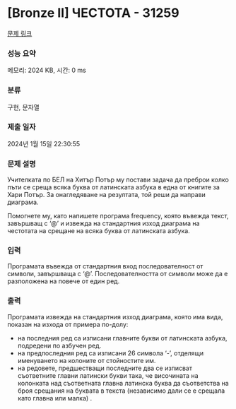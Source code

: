 # [Bronze II] ЧЕСТОТА - 31259 

[문제 링크](https://www.acmicpc.net/problem/31259) 

### 성능 요약

메모리: 2024 KB, 시간: 0 ms

### 분류

구현, 문자열

### 제출 일자

2024년 1월 15일 22:30:55

### 문제 설명

<p>Учителката по БЕЛ на Хитър Потър му постави задача да преброи колко пъти се среща всяка буква от латинската азбука в една от книгите за Хари Потър. За онагледяване на резултата, той реши да направи диаграма.</p>

<p>Помогнете му, като напишете програма frequency, която въвежда текст, завършващ с ‘@’ и извежда на стандартния изход диаграма на честотата на срещане на всяка буква от латинската азбука.</p>

### 입력 

 <p>Програмата въвежда от стандартния вход последователност от символи, завършваща с ‘@’. Последователността от символи може да е разположена на повече от един ред.</p>

### 출력 

 <p>Програмата извежда на стандартния изход диаграма, която има вида, показан на изхода от примера по-долу:</p>

<ul>
	<li>на последния ред са изписани главните букви от латинската азбука, подредени по азбучен ред.</li>
	<li>на предпоследния ред са изписани 26 символа ‘-’, отделящи именуването на колоните от стойностите им.</li>
	<li>на редовете, предшестващи последните два се изписват съответните главни латински букви така, че височината на колонката над съответната главна латинска буква да съответства на броя срещания на буквата в текста (независимо дали се е срещала като главна или малка) .</li>
</ul>

